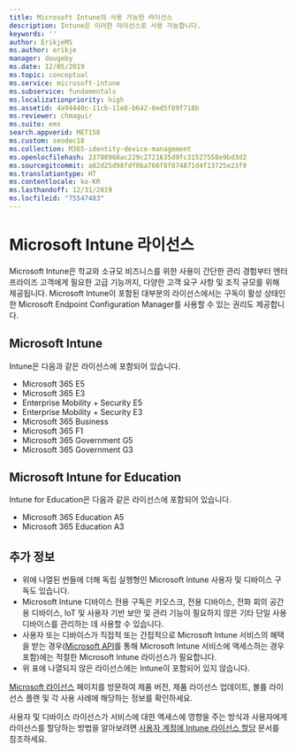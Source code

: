 ```yaml
---
title: Microsoft Intune의 사용 가능한 라이선스
description: Intune은 이러한 라이선스로 사용 가능합니다.
keywords: ''
author: ErikjeMS
ms.author: erikje
manager: dougeby
ms.date: 12/05/2019
ms.topic: conceptual
ms.service: microsoft-intune
ms.subservice: fundamentals
ms.localizationpriority: high
ms.assetid: 4a94440c-11cb-11e8-b642-0ed5f89f718b
ms.reviewer: chmaguir
ms.suite: ems
search.appverid: MET150
ms.custom: seodec18
ms.collection: M365-identity-device-management
ms.openlocfilehash: 23708968ac229c2721635d9fc31527558e9bd3d2
ms.sourcegitcommit: a82d25d98fdf0ba766f8f074871d4f13725e23f9
ms.translationtype: HT
ms.contentlocale: ko-KR
ms.lasthandoff: 12/31/2019
ms.locfileid: "75547483"
---
```

# <a name="microsoft-intune-licensing"></a>Microsoft Intune 라이선스
Microsoft Intune은 학교와 소규모 비즈니스를 위한 사용이 간단한 관리 경험부터 엔터프라이즈 고객에게 필요한 고급 기능까지, 다양한 고객 요구 사항 및 조직 규모를 위해 제공됩니다. Microsoft Intune이 포함된 대부분의 라이선스에서는 구독이 활성 상태인 한 Microsoft Endpoint Configuration Manager를 사용할 수 있는 권리도 제공합니다. 

## <a name="microsoft-intune"></a>Microsoft Intune
Intune은 다음과 같은 라이선스에 포함되어 있습니다.

- Microsoft 365 E5
- Microsoft 365 E3
- Enterprise Mobility + Security E5
- Enterprise Mobility + Security E3
- Microsoft 365 Business
- Microsoft 365 F1
- Microsoft 365 Government G5
- Microsoft 365 Government G3

## <a name="microsoft-intune-for-education"></a>Microsoft Intune for Education
Intune for Education은 다음과 같은 라이선스에 포함되어 있습니다.

- Microsoft 365 Education A5
- Microsoft 365 Education A3

## <a name="additional-information"></a>추가 정보
- 위에 나열된 번들에 더해 독립 실행형인 Microsoft Intune 사용자 및 디바이스 구독도 있습니다.
- Microsoft Intune 디바이스 전용 구독은 키오스크, 전용 디바이스, 전화 회의 공간용 디바이스, IoT 및 사용자 기반 보안 및 관리 기능이 필요하지 않은 기타 단일 사용 디바이스를 관리하는 데 사용할 수 있습니다.
- 사용자 또는 디바이스가 직접적 또는 간접적으로 Microsoft Intune 서비스의 혜택을 받는 경우([Microsoft API](https://docs.microsoft.com/legal/microsoft-apis/terms-of-use)를 통해 Microsoft Intune 서비스에 액세스하는 경우 포함)에는 적절한 Microsoft Intune 라이선스가 필요합니다.
- 위 표에 나열되지 않은 라이선스에는 Intune이 포함되어 있지 않습니다.

[Microsoft 라이선스](https://www.microsoft.com/licensing/default) 페이지를 방문하여 제품 버전, 제품 라이선스 업데이트, 볼륨 라이선스 플랜 및 각 사용 사례에 해당하는 정보를 확인하세요.  

사용자 및 디바이스 라이선스가 서비스에 대한 액세스에 영향을 주는 방식과 사용자에게 라이선스를 할당하는 방법을 알아보려면 [사용자 계정에 Intune 라이선스 할당](licenses-assign.md) 문서를 참조하세요.
